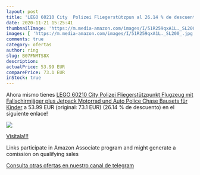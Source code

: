 ```yaml
---
layout: post
title: 'LEGO 60210 City  Polizei Fliegerstützpun al 26.14 % de descuento'
date: 2020-11-21 15:25:41
thumbnailImage: 'https://m.media-amazon.com/images/I/51R259qxA1L._SL200_.jpg'
images: [ 'https://m.media-amazon.com/images/I/51R259qxA1L._SL200_.jpg' ]
comments: true
category: ofertas
author: ring
slug: B07FNMTS8X
description:
actualPrice: 53.99 EUR
comparePrice: 73.1 EUR
inStock: true
---
```


Ahora mismo tienes [LEGO 60210 City  Polizei Fliegerstützpunkt  Flugzeug mit Fallschirmjäger plus Jetpack  Motorrad und Auto  Police Chase Bausets für Kinder](https://www.amazon.de/dp/B07FNMTS8X/?tag=redken02-21) a 53.99 EUR (original: 73.1 EUR) (26.14 %  de descuento) en el siguiente enlace!

[![](https://m.media-amazon.com/images/I/51R259qxA1L._SL200_.jpg)](https://www.amazon.de/dp/B07FNMTS8X/?tag=redken02-21)

[Visítala!!!](https://www.amazon.de/dp/B07FNMTS8X/?tag=redken02-21)

Links participate in Amazon Associate program and might generate a comission on qualifying sales

[Consulta otras ofertas en nuestro canal de telegram](https://t.me/s/ofertas25)
